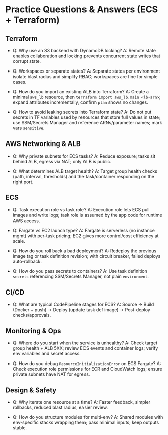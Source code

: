 # Practice Questions & Answers (ECS + Terraform)

## Terraform

- Q: Why use an S3 backend with DynamoDB locking?
  A: Remote state enables collaboration and locking prevents concurrent state writes that corrupt state.

- Q: Workspaces or separate states?
  A: Separate states per environment isolate blast radius and simplify RBAC; workspaces are fine for simple cases.

- Q: How do you import an existing ALB into Terraform?
  A: Create a minimal `aws_lb` resource, then `terraform import aws_lb.main <lb-arn>`; expand attributes incrementally, confirm `plan` shows no changes.

- Q: How to avoid leaking secrets into Terraform state?
  A: Do not put secrets in TF variables used by resources that store full values in state; use SSM/Secrets Manager and reference ARNs/parameter names; mark vars `sensitive`.

## AWS Networking & ALB

- Q: Why private subnets for ECS tasks?
  A: Reduce exposure; tasks sit behind ALB, egress via NAT; only ALB is public.

- Q: What determines ALB target health?
  A: Target group health checks (path, interval, thresholds) and the task/container responding on the right port.

## ECS

- Q: Task execution role vs task role?
  A: Execution role lets ECS pull images and write logs; task role is assumed by the app code for runtime AWS access.

- Q: Fargate vs EC2 launch type?
  A: Fargate is serverless (no instance mgmt) with per-task pricing; EC2 gives more control/cost efficiency at scale.

- Q: How do you roll back a bad deployment?
  A: Redeploy the previous image tag or task definition revision; with circuit breaker, failed deploys auto-rollback.

- Q: How do you pass secrets to containers?
  A: Use task definition `secrets` referencing SSM/Secrets Manager, not plain `environment`.

## CI/CD

- Q: What are typical CodePipeline stages for ECS?
  A: Source → Build (Docker + push) → Deploy (update task def image) → Post-deploy checks/approvals.

## Monitoring & Ops

- Q: Where do you start when the service is unhealthy?
  A: Check target group health + ALB 5XX; review ECS events and container logs; verify env variables and secret access.

- Q: How do you debug `ResourceInitializationError` on ECS Fargate?
  A: Check execution role permissions for ECR and CloudWatch logs; ensure private subnets have NAT for egress.

## Design & Safety

- Q: Why iterate one resource at a time?
  A: Faster feedback, simpler rollbacks, reduced blast radius, easier review.

- Q: How do you structure modules for multi-env?
  A: Shared modules with env-specific stacks wrapping them; pass minimal inputs; keep outputs stable.

